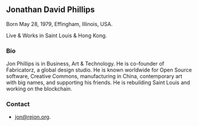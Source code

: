## Jonathan David Phillips
Born May 28, 1979, Effingham, Illinois, USA.

Live &amp; Works in Saint Louis & Hong Kong.

### Bio

Jon Phillips is in Business, Art & Technology. He is co-founder of Fabricatorz, a global design studio. He is known worldwide for Open Source software, Creative Commons, manufacturing in China, contemporary art with big names, and supporting his friends. He is rebuilding Saint Louis and working on the blockchain.

### Contact

- [jon@rejon.org](mailto:jon@rejon.org).
